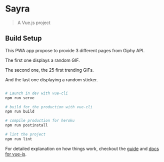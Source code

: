 # Sayra

> A Vue.js project

## Build Setup

This PWA app propose to provide 3 different pages from Giphy API.

The first one displays a random GIF.

The second one, the 25 first trending GIFs.

And the last one displaying a random sticker.
``` bash

# Launch in dev with vue-cli
npm run serve

# build for the production with vue-cli
npm run build

# compile production for heroku
npm run postinstall

# lint the project
npm run lint

```

For detailed explanation on how things work, checkout the [guide](https://cli.vuejs.org/) and [docs for vue-js](https://vuejs.org/v2/guide/).

